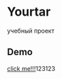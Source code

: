 # Yourtar
учебный проект
## Demo
[click me!!!](https://artembor.github.io/Yourtar/ "Сайт YourTar")123123